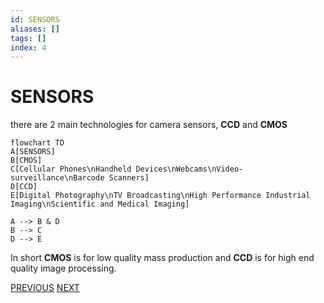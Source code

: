 ```yaml
---
id: SENSORS
aliases: []
tags: []
index: 4
---
```


# SENSORS

there are 2 main technologies for camera sensors, **CCD** and **CMOS**

```mermaid
flowchart TD
A[SENSORS]
B[CMOS]
C[Cellular Phones\nHandheld Devices\nWebcams\nVideo-surveillance\nBarcode Scanners]
D[CCD]
E[Digital Photography\nTV Broadcasting\nHigh Performance Industrial Imaging\nScientific and Medical Imaging]

A --> B & D
B --> C
D --> E
```

In short **CMOS** is for low quality mass production and **CCD** is for high end quality image processing.

[PREVIOUS](pages/image_formation_acquisition/IMAGE_DIGITIZATION.md) [NEXT](computer_vision/image_formation_acquisition/LENS.md)
